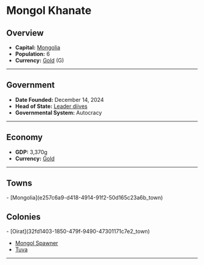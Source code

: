 <!--UNDEDITED FILE, remove this entire line if this file has been edited!-->
# <!--NAME-->Mongol Khanate<!--NAME-->

## Overview

- **Capital:** <!--CAPITAL_LINK-->[Mongolia](e257c6a9-d418-4914-91f2-50d165c23a6b_town)<!--CAPITAL_LINK-->
- **Population:** <!--POPULATION-->6<!--POPULATION-->
- **Currency:** <!--CURRENCY_LINK-->[Gold](Gold_currency)<!--CURRENCY_LINK--> (<!--CURRENCY_ABV-->G<!--CURRENCY_ABV-->)

---

## Government

- **Date Founded:** <!--FOUNDED-->December 14, 2024<!--FOUNDED-->
- **Head of State:** <!--LEADER_TITLE_LINK-->[Leader diives](diives_user)<!--LEADER_TITLE_LINK-->
- **Governmental System:** <!--GOVERNMENT-->Autocracy<!--GOVERNMENT-->

---

## Economy

- **GDP:** <!--GDP-->3,370g<!--GDP-->
- **Currency:** <!--CURRENCY_LINK-->[Gold](Gold_currency)<!--CURRENCY_LINK-->

---

## Towns

<!--TOWNS-->- [Mongolia](e257c6a9-d418-4914-91f2-50d165c23a6b_town)<!--TOWNS-->

## Colonies

<!--COLONIES-->- [Oirat](32fd1403-1850-479f-9490-47301171c7e2_town)
- [Mongol Spawner](df6eeb5b-6e0f-4d8e-a7d9-244b61b15d01_town)
- [Tuva](1fd3c3ab-65c5-4ff6-8efa-86316e2a002f_town)<!--COLONIES-->

---